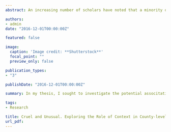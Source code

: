 ```yaml
---
abstract: An increasing number of scholars have noted that a minority of counties in the U.S. are responsible for the majority of death penalty usage since 1976. This highly concentrated application of capital punishment raises concerns about the unequal and arbitrary application of the law. The existing literature does little to systematically explore the potential influence of context on death penalty usage. Hence, this study aims to fill in gaps in the research by investigating the potential impact of contextual factors on death penalty usage from 2012 to 2014 in counties across all death penalty states as well as within nine selected states. Bivariate correlation and two forms of multivariate regression analysis were used to examine the potential impact of factors such as a county’s racial composition, level of political conservatism, education, religiosity as well as economic disadvantage. The results of this study contribute to the growing knowledge as to what and how contextual factors drive the disparate application of the death penalty in a minority of counties.

authors:
- admin
date: "2016-12-01T00:00:00Z"

featured: false

image:
  caption: 'Image credit: **Shutterstock**'
  focal_point: ""
  preview_only: false

publication_types:
- "3"

publishDate: "2016-12-01T00:00:00Z"

summary: In my thesis, I sought to investigate the potential associtation of contextual factors such as racial composition, level of political conservatism, religiosity etc. on county-level death penalty usage from 2012 to 2014. 

tags:
- Research

title: Cruel and Unusual. Exploring the Role of Context in County-level Disparities in Death Penalty Usage
url_pdf: 
---
```

